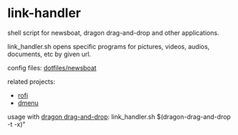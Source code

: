 # link-handler

shell script for newsboat, dragon drag-and-drop and other applications.

link_handler.sh opens specific programs for pictures, videos, audios, documents, etc by given url.

config files: [dotfiles/newsboat](https://github.com/mrdotx/dotfiles/tree/master/.config/newsboat)

related projects:

- [rofi](https://github.com/mrdotx/rofi)
- [dmenu](https://github.com/mrdotx/dmenu)

usage with [dragon drag-and-drop](https://github.com/mwh/dragon): link_handler.sh $(dragon-drag-and-drop -t -x)"
